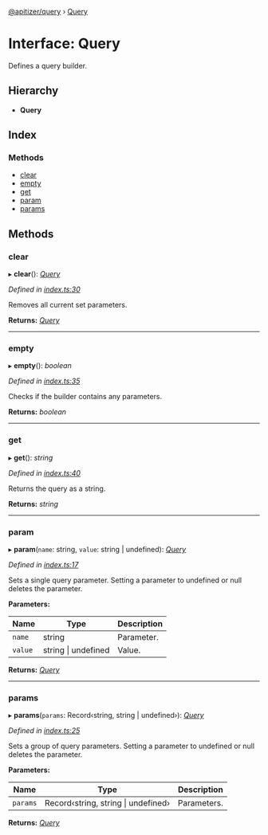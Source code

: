 [@apitizer/query](../README.md) › [Query](query.md)

# Interface: Query

Defines a query builder.

## Hierarchy

* **Query**

## Index

### Methods

* [clear](query.md#clear)
* [empty](query.md#empty)
* [get](query.md#get)
* [param](query.md#param)
* [params](query.md#params)

## Methods

###  clear

▸ **clear**(): *[Query](query.md)*

*Defined in [index.ts:30](https://github.com/jeanfortheweb/apitizer/blob/e302cfb/packages/query/src/index.ts#L30)*

Removes all current set parameters.

**Returns:** *[Query](query.md)*

___

###  empty

▸ **empty**(): *boolean*

*Defined in [index.ts:35](https://github.com/jeanfortheweb/apitizer/blob/e302cfb/packages/query/src/index.ts#L35)*

Checks if the builder contains any parameters.

**Returns:** *boolean*

___

###  get

▸ **get**(): *string*

*Defined in [index.ts:40](https://github.com/jeanfortheweb/apitizer/blob/e302cfb/packages/query/src/index.ts#L40)*

Returns the query as a string.

**Returns:** *string*

___

###  param

▸ **param**(`name`: string, `value`: string | undefined): *[Query](query.md)*

*Defined in [index.ts:17](https://github.com/jeanfortheweb/apitizer/blob/e302cfb/packages/query/src/index.ts#L17)*

Sets a single query parameter.
Setting a parameter to undefined or null deletes the parameter.

**Parameters:**

Name | Type | Description |
------ | ------ | ------ |
`name` | string | Parameter. |
`value` | string &#124; undefined | Value.  |

**Returns:** *[Query](query.md)*

___

###  params

▸ **params**(`params`: Record‹string, string | undefined›): *[Query](query.md)*

*Defined in [index.ts:25](https://github.com/jeanfortheweb/apitizer/blob/e302cfb/packages/query/src/index.ts#L25)*

Sets a group of query parameters.
Setting a parameter to undefined or null deletes the parameter.

**Parameters:**

Name | Type | Description |
------ | ------ | ------ |
`params` | Record‹string, string &#124; undefined› | Parameters.  |

**Returns:** *[Query](query.md)*
